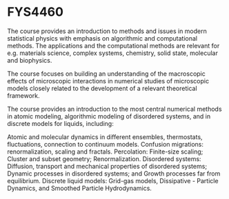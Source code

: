# FYS4460
The course provides an introduction to methods and issues in modern statistical physics with emphasis on algorithmic and computational methods. The applications and the computational methods are relevant for e.g. materials science, complex systems, chemistry, solid state, molecular and biophysics.

The course focuses on building an understanding of the macroscopic effects of microscopic interactions in numerical studies of microscopic models closely related to the development of a relevant theoretical framework.

The course provides an introduction to the most central numerical methods in atomic modeling, algorithmic modeling of disordered systems, and in discrete models for liquids, including:

Atomic and molecular dynamics in different ensembles, thermostats, fluctuations, connection to continuum models.
Confusion migrations: renormalization, scaling and fractals.
Percolation: Finite-size scaling; Cluster and subset geometry; Renormalization.
Disordered systems: Diffusion, transport and mechanical properties of disordered systems; Dynamic processes in disordered systems; and Growth processes far from equilibrium.
Discrete liquid models: Grid-gas models, Dissipative - Particle Dynamics, and Smoothed Particle Hydrodynamics.
